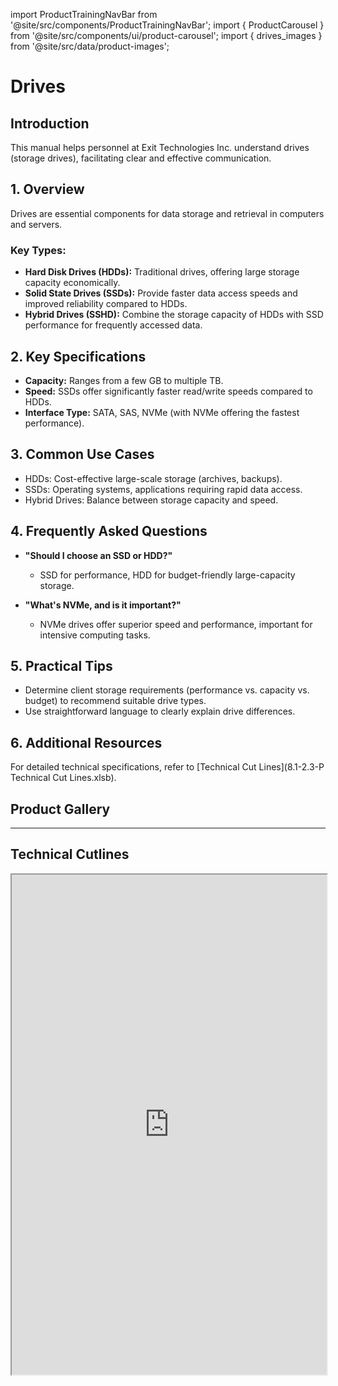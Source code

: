 import ProductTrainingNavBar from '@site/src/components/ProductTrainingNavBar';
import { ProductCarousel } from '@site/src/components/ui/product-carousel';
import { drives_images } from '@site/src/data/product-images';

<ProductTrainingNavBar />

# Drives

## Introduction
This manual helps personnel at Exit Technologies Inc. understand drives (storage drives), facilitating clear and effective communication.

## 1. Overview
Drives are essential components for data storage and retrieval in computers and servers.

### Key Types:
- **Hard Disk Drives (HDDs):** Traditional drives, offering large storage capacity economically.
- **Solid State Drives (SSDs):** Provide faster data access speeds and improved reliability compared to HDDs.
- **Hybrid Drives (SSHD):** Combine the storage capacity of HDDs with SSD performance for frequently accessed data.

## 2. Key Specifications
- **Capacity:** Ranges from a few GB to multiple TB.
- **Speed:** SSDs offer significantly faster read/write speeds compared to HDDs.
- **Interface Type:** SATA, SAS, NVMe (with NVMe offering the fastest performance).

## 3. Common Use Cases
- HDDs: Cost-effective large-scale storage (archives, backups).
- SSDs: Operating systems, applications requiring rapid data access.
- Hybrid Drives: Balance between storage capacity and speed.

## 4. Frequently Asked Questions
- **"Should I choose an SSD or HDD?"**
  - SSD for performance, HDD for budget-friendly large-capacity storage.

- **"What's NVMe, and is it important?"**
  - NVMe drives offer superior speed and performance, important for intensive computing tasks.

## 5. Practical Tips
- Determine client storage requirements (performance vs. capacity vs. budget) to recommend suitable drive types.
- Use straightforward language to clearly explain drive differences.

## 6. Additional Resources
For detailed technical specifications, refer to [Technical Cut Lines](8.1-2.3-P Technical Cut Lines.xlsb).

## Product Gallery

<ProductCarousel 
  images={drives_images}
  title="Storage Drives Gallery"
/>

---


## Technical Cutlines

<iframe
  src="https://docs.google.com/spreadsheets/d/e/2PACX-1vRnkw0fLQVW9RiVoUQbeJiRhh06xbjChfc0LEM-G3fscA9hEMNxbiibHi0HKW9eWQ/pubhtml?widget=true&headers=false&gid=1030159871&single=true"
  width="100%"
  height="800"
  style={{ border: 'none', borderRadius: '8px' }}
  title="Technical Cutlines"
  allowfullscreen
></iframe>

